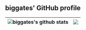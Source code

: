 ## biggates' GitHub profile

| <img align="center" src="https://github-readme-stats.vercel.app/api?username=biggates&count_private=true&show_icons=true&hide=issues,contribs&hide_border=true&cache_seconds=86400" alt="biggates's github stats" /> | <img align="center" src="https://github-readme-stats.vercel.app/api/top-langs/?username=biggates&count_private=true&layout=compact&hide_border=true&cache_seconds=86400" /> |
| ------------- | ------------- |
